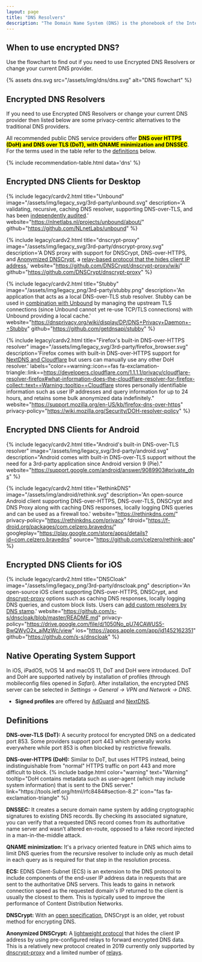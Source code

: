 ```yaml
---
layout: page
title: "DNS Resolvers"
description: "The Domain Name System (DNS) is the phonebook of the Internet. DNS translates domain names to IP addresses so browsers can load Internet resources."
---
```


## When to use encrypted DNS?

<p>
  Use the flowchart to find out if you need to use Encrypted DNS Resolvers or change your current DNS provider. 
</p>

{% assets dns.svg src="/assets/img/dns/dns.svg" alt="DNS flowchart" %}

## Encrypted DNS Resolvers
<p>
  If you need to use Encrypted DNS Resolvers or change your current DNS provider then listed below are some privacy-centric alternatives to the traditional DNS providers. 
  
  All recommended public DNS service providers offer <strong><mark>DNS over HTTPS (DoH) and DNS over TLS (DoT), with QNAME minimization and DNSSEC</mark></strong>. For the terms used in the table refer to the <a href="#definitions">definitions</a> below.
</p>

{% include recommendation-table.html data='dns' %}

## Encrypted DNS Clients for Desktop

{%
  include legacy/cardv2.html
  title="Unbound"
  image="/assets/img/legacy_svg/3rd-party/unbound.svg"
  description='A validating, recursive, caching DNS resolver, supporting DNS-over-TLS, and has been <a href="https://ostif.org/our-audit-of-unbound-dns-by-x41-d-sec-full-results/">independently audited</a>.'
  website="https://nlnetlabs.nl/projects/unbound/about/"
  github="https://github.com/NLnetLabs/unbound"
%}

{%
  include legacy/cardv2.html
  title="dnscrypt-proxy"
  image="/assets/img/legacy_svg/3rd-party/dnscrypt-proxy.svg"
  description='A DNS proxy with support for DNSCrypt, DNS-over-HTTPS, and <a href="https://github.com/DNSCrypt/dnscrypt-protocol/blob/master/ANONYMIZED-DNSCRYPT.txt">Anonymized DNSCrypt</a>, a <a href="https://github.com/DNSCrypt/dnscrypt-proxy/wiki/Anonymized-DNS">relay-based protocol that the hides client IP address.</a>'
  website="https://github.com/DNSCrypt/dnscrypt-proxy/wiki"
  github="https://github.com/DNSCrypt/dnscrypt-proxy"
%}

{%
  include legacy/cardv2.html
  title="Stubby"
  image="/assets/img/legacy_png/3rd-party/stubby.png"
  description='An application that acts as a local DNS-over-TLS stub resolver. Stubby can be used in <a href="https://dnsprivacy.org/wiki/display/DP/DNS+Privacy+Clients#DNSPrivacyClients-Unbound/Stubbycombination">combination with Unbound</a> by managing the upstream TLS connections (since Unbound cannot yet re-use TCP/TLS connections) with Unbound providing a local cache.'
  website="https://dnsprivacy.org/wiki/display/DP/DNS+Privacy+Daemon+-+Stubby"
  github="https://github.com/getdnsapi/stubby"
%}

{%
  include legacy/cardv2.html
  title="Firefox's built-in DNS-over-HTTPS resolver"
  image="/assets/img/legacy_svg/3rd-party/firefox_browser.svg"
  description='Firefox comes with built-in DNS-over-HTTPS support for <a href="https://blog.mozilla.org/blog/2020/02/25/firefox-continues-push-to-bring-dns-over-https-by-default-for-us-users/">NextDNS and Cloudflare</a> but users can manually use any other DoH resolver.'
  labels="color==warning::icon==fas fa-exclamation-triangle::link==https://developers.cloudflare.com/1.1.1.1/privacy/cloudflare-resolver-firefox#what-information-does-the-cloudflare-resolver-for-firefox-collect::text==Warning::tooltip==Cloudflare stores personally identifiable information such as user IP addresses and query information for up to 24 hours, and retains some bulk anonymized data indefinitely."
  website="https://support.mozilla.org/en-US/kb/firefox-dns-over-https"
  privacy-policy="https://wiki.mozilla.org/Security/DOH-resolver-policy"
%}

## Encrypted DNS Clients for Android

{%
  include legacy/cardv2.html
  title="Android's built-in DNS-over-TLS resolver"
  image="/assets/img/legacy_svg/3rd-party/android.svg"
  description="Android comes with built-in DNS-over-TLS support without the need for a 3rd-party application since Android version 9 (Pie)."
  website="https://support.google.com/android/answer/9089903#private_dns"
%}

{%
  include legacy/cardv2.html
  title="RethinkDNS"
  image="/assets/img/android/rethink.svg"
  description='An open-source Android client supporting DNS-over-HTTPS, DNS-over-TLS, DNSCrypt and DNS Proxy along with caching DNS responses, locally logging DNS queries and can be used as a firewall too.'
  website="https://rethinkdns.com/"
  privacy-policy="https://rethinkdns.com/privacy"
  fdroid="https://f-droid.org/packages/com.celzero.bravedns/"
  googleplay="https://play.google.com/store/apps/details?id=com.celzero.bravedns"
  source="https://github.com/celzero/rethink-app"
%}


## Encrypted DNS Clients for iOS

{%
  include legacy/cardv2.html
  title="DNSCloak"
  image="/assets/img/legacy_png/3rd-party/dnscloak.png"
  description='An open-source iOS client supporting DNS-over-HTTPS, DNSCrypt, and <a href="https://github.com/DNSCrypt/dnscrypt-proxy/wiki">dnscrypt-proxy</a> options such as caching DNS responses, locally logging DNS queries, and custom block lists. Users can <a href="https://medium.com/privacyguides/adding-custom-dns-over-https-resolvers-to-dnscloak-20ff5845f4b5">add custom resolvers by DNS stamp</a>.'
  website="https://github.com/s-s/dnscloak/blob/master/README.md"
  privacy-policy="https://drive.google.com/file/d/1050No_pU74CAWUS5-BwQWyO2x_aiMzWc/view"
  ios="https://apps.apple.com/app/id1452162351"
  github="https://github.com/s-s/dnscloak"
%}

## Native Operating System Support

<p>
  In iOS, iPadOS, tvOS 14 and macOS 11, DoT and DoH were introduced. DoT and DoH are supported natively by installation of profiles (through mobileconfig files opened in <em>Safari</em>).
  After installation, the encrypted DNS server can be selected in <em>Settings &rarr; General &rarr; VPN and Network &rarr; DNS</em>.
</p>

<ul>
  <li><strong>Signed profiles</strong> are offered by <a href="https://adguard.com/en/blog/encrypted-dns-ios-14.html">AdGuard</a> and <a href="https://apple.nextdns.io/">NextDNS</a>.</li>
</ul>

## Definitions

<p><strong>DNS-over-TLS (DoT):</strong>
  A security protocol for encrypted DNS on a dedicated port 853. Some providers support port 443 which generally works everywhere while port 853 is often blocked by restrictive firewalls.
</p>

<p><strong>DNS-over-HTTPS (DoH):</strong>
  Similar to DoT, but uses HTTPS instead, being indistinguishable from "normal" HTTPS traffic on port 443 and more difficult to block. {% include badge.html color="warning" text="Warning" tooltip="DoH contains metadata such as user-agent (which may include system information) that is sent to the DNS server." link="https://tools.ietf.org/html/rfc8484#section-8.2" icon="fas fa-exclamation-triangle" %}
</p>

<p><strong>DNSSEC:</strong>
  It creates a secure domain name system by adding cryptographic signatures to existing DNS records. By checking its associated signature, you can verify that a requested DNS record comes from its authoritative name server and wasn’t altered en-route, opposed to a fake record injected in a man-in-the-middle attack.
</p>

<p><strong>QNAME minimization:</strong>
  It's a privacy oriented feature in DNS which aims to limit DNS queries from the recursive resolver to include only as much detail in each query as is required for that step in the resolution process.
</p>

<p><strong>ECS:</strong>
  EDNS Client-Subnet (ECS) is an extension to the DNS protocol to include components of the end-user IP address data in requests that are sent to the authoritative DNS servers. This leads to gains in network connection speed as the requested domain's IP returned to the client is usually the closest to them. This is typically used to improve the performance of Content Distribution Networks.
</p>

<p><strong>DNSCrypt:</strong>
  With an <a href="https://dnscrypt.info/protocol/">open specification</a>, DNSCrypt is an older, yet robust method for encrypting DNS.
</p>

<p><strong>Anonymized DNSCrypt:</strong>
  A <a href="https://github.com/DNSCrypt/dnscrypt-proxy/wiki/Anonymized-DNS">lightweight protocol</a> that hides the client IP address by using pre-configured relays to forward encrypted DNS data. This is a relatively new protocol created in 2019 currently only supported by <a href="#dns-desktop-clients">dnscrypt-proxy</a> and a limited number of <a href="https://github.com/DNSCrypt/dnscrypt-resolvers/blob/master/v3/relays.md">relays</a>.
</p>
